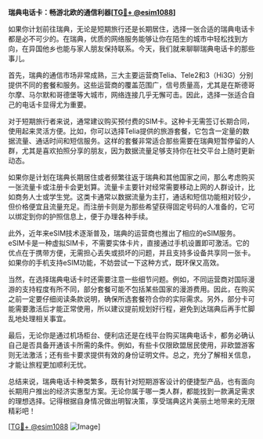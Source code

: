 **瑞典电话卡：畅游北欧的通信利器[[TG💪+ @esim1088](https://t.me/s/esim1088)]**

如果你计划前往瑞典，无论是短期旅行还是长期居住，选择一张合适的瑞典电话卡都是必不可少的。在瑞典，优质的网络服务能够让你在陌生的城市中轻松找到方向，在异国他乡也能与家人朋友保持联系。今天，我们就来聊聊瑞典电话卡的那些事儿。

首先，瑞典的通信市场非常成熟，三大主要运营商Telia、Tele2和3（Hi3G）分别提供不同的套餐和服务。这些运营商的覆盖范围广，信号质量高，尤其是在斯德哥尔摩、马尔默和哥德堡等大城市，网络连接几乎无懈可击。因此，选择一张适合自己的电话卡显得尤为重要。

对于短期旅行者来说，通常建议购买预付费的SIM卡。这种卡无需签订长期合同，使用起来灵活方便。比如，你可以选择Telia提供的旅游套餐，它包含一定量的数据流量、通话时间和短信服务。这样的套餐非常适合那些需要在瑞典短暂停留的人群，尤其是喜欢拍照分享的朋友，因为数据流量足够支持你在社交平台上随时更新动态。

如果你是计划在瑞典长期居住或者频繁往返于瑞典和其他国家之间，那么考虑购买一张流量卡或注册卡会更划算。流量卡主要针对经常需要移动上网的人群设计，比如商务人士或学生党。这类卡通常以数据流量为主打，通话和短信功能相对较少，但价格便宜且流量充足。而注册卡则是为那些希望获得固定号码的人准备的，它可以绑定到你的护照信息上，便于办理各种手续。

此外，近年来eSIM技术逐渐普及，瑞典的运营商也推出了相应的eSIM服务。eSIM卡是一种虚拟SIM卡，不需要实体卡片，直接通过手机设置即可激活。它的优点在于携带方便，无需担心丢失或损坏的问题，并且支持多设备共享同一张卡。如果你的手机支持eSIM功能，不妨尝试一下这种方式，既环保又高效。

当然，在选择瑞典电话卡时还需要注意一些细节问题。例如，不同运营商对国际漫游的支持程度有所不同，部分套餐可能不包括某些国家的漫游费用。因此，在购买之前一定要仔细阅读条款说明，确保所选套餐符合你的实际需求。另外，部分卡可能需要激活后才能正常使用，所以建议提前规划好行程，避免到达瑞典后再手忙脚乱地处理相关事宜。

最后，无论你是通过机场柜台、便利店还是在线平台购买瑞典电话卡，都务必确认自己是否具备开通该卡所需的条件。例如，有些卡仅限欧盟居民使用，非欧盟游客则无法激活；还有些卡要求提供有效的身份证明文件。总之，充分了解相关信息，才能让旅程更加顺利无忧。

总结来说，瑞典电话卡种类繁多，既有针对短期游客设计的便捷型产品，也有面向长期用户推出的经济实惠型方案。无论你属于哪一类人群，都能找到一款满足需求的理想选择。记得根据自身情况做出明智决策，享受瑞典这片美丽土地带来的无限精彩吧！

[[TG💪+ @esim1088](https://t.me/s/esim1088) ![Image](https://i.postimg.cc/4NQfJmqS/Snipaste-2025-05-13-00-14-12.png)]